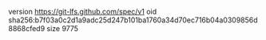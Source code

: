 version https://git-lfs.github.com/spec/v1
oid sha256:b7f03a0c2d1a9adc25d247b101ba1760a34d70ec716b04a0309856d8868cfed9
size 9775
